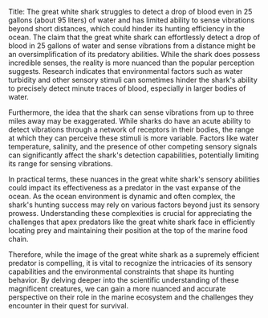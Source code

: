 Title: The great white shark struggles to detect a drop of blood even in 25 gallons (about 95 liters) of water and has limited ability to sense vibrations beyond short distances, which could hinder its hunting efficiency in the ocean.
The claim that the great white shark can effortlessly detect a drop of blood in 25 gallons of water and sense vibrations from a distance might be an oversimplification of its predatory abilities. While the shark does possess incredible senses, the reality is more nuanced than the popular perception suggests. Research indicates that environmental factors such as water turbidity and other sensory stimuli can sometimes hinder the shark's ability to precisely detect minute traces of blood, especially in larger bodies of water.

Furthermore, the idea that the shark can sense vibrations from up to three miles away may be exaggerated. While sharks do have an acute ability to detect vibrations through a network of receptors in their bodies, the range at which they can perceive these stimuli is more variable. Factors like water temperature, salinity, and the presence of other competing sensory signals can significantly affect the shark's detection capabilities, potentially limiting its range for sensing vibrations.

In practical terms, these nuances in the great white shark's sensory abilities could impact its effectiveness as a predator in the vast expanse of the ocean. As the ocean environment is dynamic and often complex, the shark's hunting success may rely on various factors beyond just its sensory prowess. Understanding these complexities is crucial for appreciating the challenges that apex predators like the great white shark face in efficiently locating prey and maintaining their position at the top of the marine food chain.

Therefore, while the image of the great white shark as a supremely efficient predator is compelling, it is vital to recognize the intricacies of its sensory capabilities and the environmental constraints that shape its hunting behavior. By delving deeper into the scientific understanding of these magnificent creatures, we can gain a more nuanced and accurate perspective on their role in the marine ecosystem and the challenges they encounter in their quest for survival.